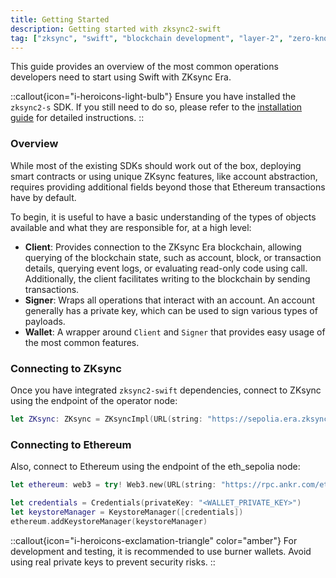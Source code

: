 ```yaml
---
title: Getting Started
description: Getting started with zksync2-swift
tag: ["zksync", "swift", "blockchain development", "layer-2", "zero-knowledge rollups"]
---
```


This guide provides an overview of the most common operations developers need to start using Swift with ZKsync Era.

::callout{icon="i-heroicons-light-bulb"}
Ensure you have installed the `zksync2-s` SDK. If you still need to do so, please refer to
the [installation guide](/zksync-network/sdk/swift/installation) for detailed instructions.
::

### Overview

While most of the existing SDKs should work out of the box, deploying smart contracts or using unique ZKsync
features, like account abstraction, requires providing additional fields beyond those that Ethereum transactions have
by default.

To begin, it is useful to have a basic understanding of the types of objects available and what they are responsible
for, at a high level:

- **Client**: Provides connection to the ZKsync Era blockchain, allowing querying of the blockchain state, such as
account, block, or transaction details, querying event logs, or evaluating read-only code using call. Additionally,
the client facilitates writing to the blockchain by sending transactions.
- **Signer**: Wraps all operations that interact with an account. An account generally has a private key, which can
be used to sign various types of payloads.
- **Wallet**: A wrapper around `Client` and `Signer` that provides easy usage of the most common features.

### Connecting to ZKsync

Once you have integrated `zksync2-swift` dependencies, connect to ZKsync using the endpoint of the operator node:

```swift
let ZKsync: ZKsync = ZKsyncImpl(URL(string: "https://sepolia.era.zksync.dev")!)
```

### Connecting to Ethereum

Also, connect to Ethereum using the endpoint of the eth_sepolia node:

```swift
let ethereum: web3 = try! Web3.new(URL(string: "https://rpc.ankr.com/eth_sepolia")!)

let credentials = Credentials(privateKey: "<WALLET_PRIVATE_KEY>")
let keystoreManager = KeystoreManager([credentials])
ethereum.addKeystoreManager(keystoreManager)
```

::callout{icon="i-heroicons-exclamation-triangle" color="amber"}
For development and testing, it is recommended to use burner wallets. Avoid using real private keys to prevent security risks.
::
